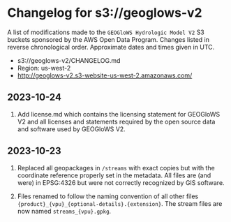 # Changelog for s3://geoglows-v2

A list of modifications made to the `GEOGloWS Hydrologic Model V2` S3 buckets sponsored by the AWS Open Data Program. Changes listed in reverse chronological order. Approximate dates and times given in UTC.

- s3://geoglows-v2/CHANGELOG.md
- Region: us-west-2
- http://geoglows-v2.s3-website-us-west-2.amazonaws.com/

## 2023-10-24

1. Add license.md which contains the licensing statement for GEOGloWS V2 and all licenses and statements required by the open source data and software used by GEOGloWS V2.

## 2023-10-23

1. Replaced all geopackages in `/streams` with exact copies but with the coordinate reference properly set in the metadata. All files are (and were) in EPSG:4326 but were not correctly recognized by GIS software.

2. Files renamed to follow the naming convention of all other files `{product}_{vpu}_{optional-details}.{extension}`. The stream files are now named `streams_{vpu}.gpkg`.
